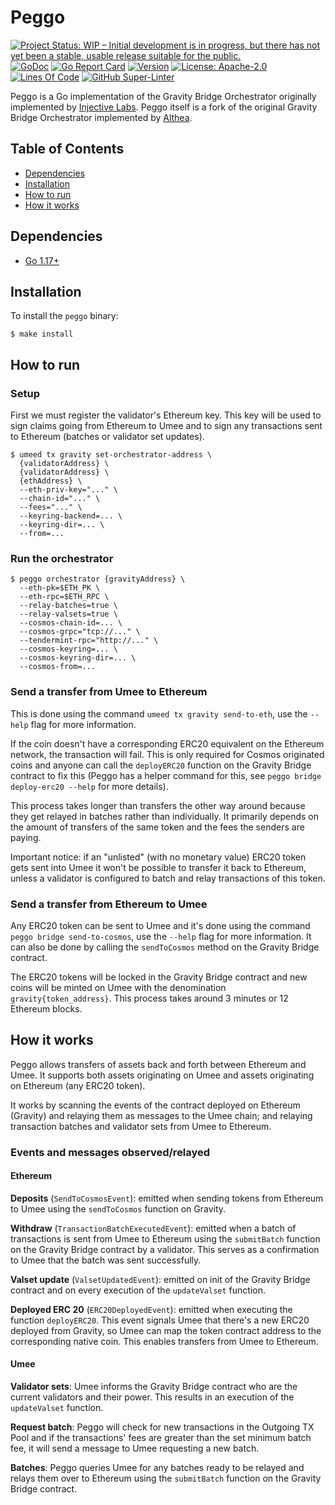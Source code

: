 # Peggo

<!-- markdownlint-disable MD041 -->

[![Project Status: WIP – Initial development is in progress, but there has not yet been a stable, usable release suitable for the public.](https://img.shields.io/badge/repo%20status-WIP-yellow.svg?style=flat-square)](https://www.repostatus.org/#wip)
[![GoDoc](https://img.shields.io/badge/godoc-reference-blue?style=flat-square&logo=go)](https://godoc.org/github.com/umee-network/peggo)
[![Go Report Card](https://goreportcard.com/badge/github.com/umee-network/peggo?style=flat-square)](https://goreportcard.com/report/github.com/umee-network/peggo)
[![Version](https://img.shields.io/github/tag/umee-network/peggo.svg?style=flat-square)](https://github.com/umee-network/peggo/releases/latest)
[![License: Apache-2.0](https://img.shields.io/github/license/umee-network/peggo.svg?style=flat-square)](https://github.com/umee-network/peggo/blob/main/LICENSE)
[![Lines Of Code](https://img.shields.io/tokei/lines/github/umee-network/peggo?style=flat-square)](https://github.com/umee-network/peggo)
[![GitHub Super-Linter](https://img.shields.io/github/workflow/status/umee-network/peggo/Lint?style=flat-square&label=Lint)](https://github.com/marketplace/actions/super-linter)

Peggo is a Go implementation of the Gravity Bridge Orchestrator originally
implemented by [Injective Labs](https://github.com/InjectiveLabs/). Peggo itself
is a fork of the original Gravity Bridge Orchestrator implemented by [Althea](https://github.com/althea-net).


## Table of Contents

- [Dependencies](#dependencies)
- [Installation](#installation)
- [How to run](#how-to-run)
- [How it works](#how-it-works)

## Dependencies

- [Go 1.17+](https://golang.org/dl/)

## Installation

To install the `peggo` binary:

```shell
$ make install
```

## How to run

### Setup

First we must register the validator's Ethereum key. This key will be used to
sign claims going from Ethereum to Umee and to sign any transactions sent to
Ethereum (batches or validator set updates).

```shell
$ umeed tx gravity set-orchestrator-address \
  {validatorAddress} \
  {validatorAddress} \
  {ethAddress} \
  --eth-priv-key="..." \
  --chain-id="..." \
  --fees="..." \
  --keyring-backend=... \
  --keyring-dir=... \
  --from=...
```

### Run the orchestrator

```shell
$ peggo orchestrator {gravityAddress} \
  --eth-pk=$ETH_PK \
  --eth-rpc=$ETH_RPC \
  --relay-batches=true \
  --relay-valsets=true \
  --cosmos-chain-id=... \
  --cosmos-grpc="tcp://..." \
  --tendermint-rpc="http://..." \
  --cosmos-keyring=... \
  --cosmos-keyring-dir=... \
  --cosmos-from=...
```

### Send a transfer from Umee to Ethereum

This is done using the command `umeed tx gravity send-to-eth`, use the `--help`
flag for more information.

If the coin doesn't have a corresponding ERC20 equivalent on the Ethereum
network, the transaction will fail. This is only required for Cosmos originated
coins and anyone can call the `deployERC20` function on the Gravity Bridge
contract to fix this (Peggo has a helper command for this, see
`peggo bridge deploy-erc20 --help` for more details).

This process takes longer than transfers the other way around because they get
relayed in batches rather than individually. It primarily depends on the amount
of transfers of the same token and the fees the senders are paying.

Important notice: if an "unlisted" (with no monetary value) ERC20 token gets
sent into Umee it won't be possible to transfer it back to Ethereum, unless a
validator is configured to batch and relay transactions of this token.

### Send a transfer from Ethereum to Umee

Any ERC20 token can be sent to Umee and it's done using the command
`peggo bridge send-to-cosmos`, use the `--help` flag for more information. It
can also be done by calling the `sendToCosmos` method on the Gravity Bridge contract.

The ERC20 tokens will be locked in the Gravity Bridge contract and new coins will be
minted on Umee with the denomination `gravity{token_address}`. This process takes
around 3 minutes or 12 Ethereum blocks.

## How it works

Peggo allows transfers of assets back and forth between Ethereum and Umee.
It supports both assets originating on Umee and assets originating on Ethereum
(any ERC20 token).

It works by scanning the events of the contract deployed on Ethereum (Gravity) and
relaying them as messages to the Umee chain; and relaying transaction batches and
validator sets from Umee to Ethereum.

### Events and messages observed/relayed

#### Ethereum

**Deposits** (`SendToCosmosEvent`): emitted when sending tokens from Ethereum to
Umee using the `sendToCosmos` function on Gravity.

**Withdraw** (`TransactionBatchExecutedEvent`): emitted when a batch of
transactions is sent from Umee to Ethereum using the `submitBatch` function on
the Gravity Bridge contract by a validator. This serves as a confirmation to Umee that
the batch was sent successfully.

**Valset update** (`ValsetUpdatedEvent`): emitted on init of the Gravity Bridge contract
and on every execution of the `updateValset` function.

**Deployed ERC 20** (`ERC20DeployedEvent`): emitted when executing the function
`deployERC20`. This event signals Umee that there's a new ERC20 deployed from
Gravity, so Umee can map the token contract address to the corresponding native
coin. This enables transfers from Umee to Ethereum.

#### Umee

 **Validator sets**: Umee informs the Gravity Bridge contract who are the current
 validators and their power. This results in an execution of the `updateValset`
 function.

 **Request batch**: Peggo will check for new transactions in the Outgoing TX Pool
 and if the transactions' fees are greater than the set minimum batch fee, it
 will send a message to Umee requesting a new batch.

 **Batches**: Peggo queries Umee for any batches ready to be relayed and relays
 them over to Ethereum using the `submitBatch` function on the Gravity Bridge contract.